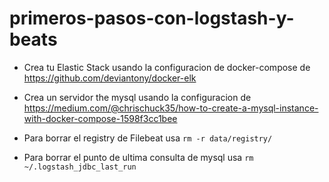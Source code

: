 # primeros-pasos-con-logstash-y-beats

* Crea tu Elastic Stack usando la configuracion de docker-compose de https://github.com/deviantony/docker-elk

* Crea un servidor the mysql usando la configuracion de https://medium.com/@chrischuck35/how-to-create-a-mysql-instance-with-docker-compose-1598f3cc1bee

* Para borrar el registry de Filebeat usa `rm -r data/registry/`

* Para borrar el punto de ultima consulta de mysql usa `rm ~/.logstash_jdbc_last_run`

